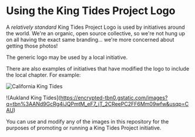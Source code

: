 # Using the King Tides Project Logo

A *relatively standard* King Tides Project Logo is used by initiatives around the world. We're an organic, open source collective, so we're not hung up on all having the exact same branding... we're more concerned about getting those photos!

The generic logo may be used by a local initiative. 

There are also examples of initiatives that have modified the logo to include the local chapter. For example:

![California King Tides](https://www.arcgis.com/sharing/rest/content/items/211c147c80f848df878e3f253ef5b180/resources/logotransparent__1578680044149.png)

!(Aukland King Tides](https://encrypted-tbn0.gstatic.com/images?q=tbn%3AANd9GcRg4iJQPmtM_eF7_jT_2CReePC2FF6Mm09wfw&usqp=CAU)

You can use and modify any of the images in this repository for the purposes of promoting or running a King Tides Project initiative.
